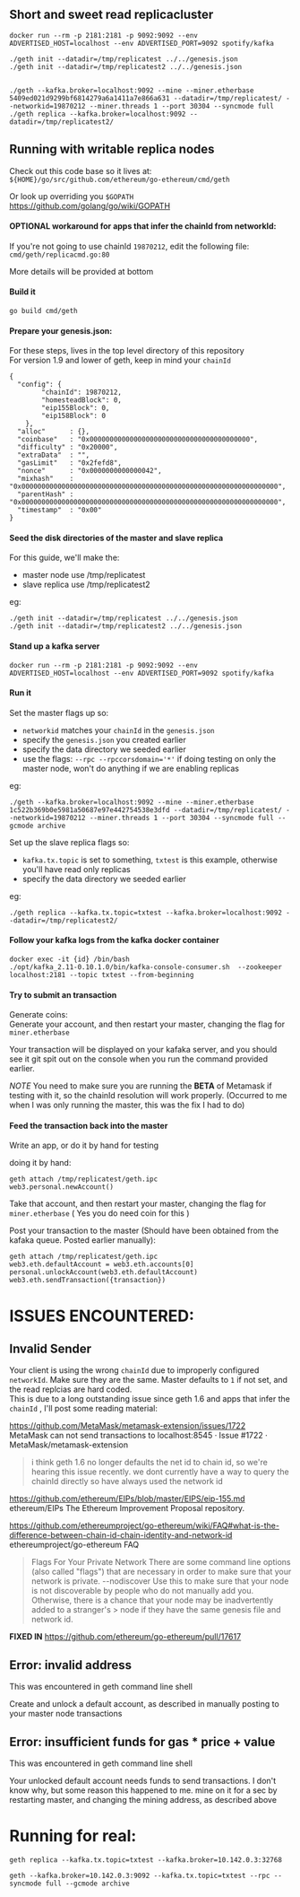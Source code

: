 ## Short and sweet read replicacluster
    docker run --rm -p 2181:2181 -p 9092:9092 --env ADVERTISED_HOST=localhost --env ADVERTISED_PORT=9092 spotify/kafka

    ./geth init --datadir=/tmp/replicatest ../../genesis.json
    ./geth init --datadir=/tmp/replicatest2 ../../genesis.json


    ./geth --kafka.broker=localhost:9092 --mine --miner.etherbase 5409ed021d9299bf6814279a6a1411a7e866a631 --datadir=/tmp/replicatest/ --networkid=19870212 --miner.threads 1 --port 30304 --syncmode full
    ./geth replica --kafka.broker=localhost:9092 --datadir=/tmp/replicatest2/


## Running with writable replica nodes

Check out this code base so it lives at:  
`${HOME}/go/src/github.com/ethereum/go-ethereum/cmd/geth`  

Or look up overriding you `$GOPATH` https://github.com/golang/go/wiki/GOPATH

#### OPTIONAL workaround for apps that infer the chainId from networkId:

If you're not going to use chainId `19870212`, edit the following file: `cmd/geth/replicacmd.go:80`

More details will be provided at bottom


#### Build it

    go build cmd/geth

#### Prepare your genesis.json:

For these steps, lives in the top level directory of this repository  
For version 1.9 and lower of geth, keep in mind your `chainId`  

    {
      "config": {
            "chainId": 19870212,
            "homesteadBlock": 0,
            "eip155Block": 0,
            "eip158Block": 0
        },
      "alloc"      : {},
      "coinbase"   : "0x0000000000000000000000000000000000000000",
      "difficulty" : "0x20000",
      "extraData"  : "",
      "gasLimit"   : "0x2fefd8",
      "nonce"      : "0x0000000000000042",
      "mixhash"    : "0x0000000000000000000000000000000000000000000000000000000000000000",
      "parentHash" : "0x0000000000000000000000000000000000000000000000000000000000000000",
      "timestamp"  : "0x00"
    }

#### Seed the disk directories of the master and slave replica

For this guide, we'll make the:  
- master node use /tmp/replicatest  
- slave replica use /tmp/replicatest2  

eg:

    ./geth init --datadir=/tmp/replicatest ../../genesis.json
    ./geth init --datadir=/tmp/replicatest2 ../../genesis.json


#### Stand up a kafka server

    docker run --rm -p 2181:2181 -p 9092:9092 --env ADVERTISED_HOST=localhost --env ADVERTISED_PORT=9092 spotify/kafka

#### Run it


Set the master flags up so:  
- `networkid` matches your `chainId` in the `genesis.json`  
- specify the `genesis.json` you created earlier  
- specify the data directory we seeded earlier  
- use the flags: `--rpc --rpccorsdomain='*'` if doing testing on only the master node, won't do anything if we are enabling replicas  

eg:

    ./geth --kafka.broker=localhost:9092 --mine --miner.etherbase 1c522b369b0e5981a50687e97e442754538e3dfd --datadir=/tmp/replicatest/ --networkid=19870212 --miner.threads 1 --port 30304 --syncmode full --gcmode archive

Set up the slave replica flags so:  
- `kafka.tx.topic` is set to something, `txtest` is this example, otherwise you'll have read only replicas  
- specify the data directory we seeded earlier  

eg:

    ./geth replica --kafka.tx.topic=txtest --kafka.broker=localhost:9092 --datadir=/tmp/replicatest2/


#### Follow your kafka logs from the kafka docker container

    docker exec -it {id} /bin/bash
    ./opt/kafka_2.11-0.10.1.0/bin/kafka-console-consumer.sh  --zookeeper localhost:2181 --topic txtest --from-beginning


#### Try to submit an transaction

Generate coins:  
Generate your account, and then restart your master, changing the flag for `miner.etherbase`  

Your transaction will be displayed on your kafaka server, and you should see it git spit out on the console when you run the command provided earlier.

*NOTE* You need to make sure you are running the **BETA** of Metamask if testing with it, so the chainId resolution will work properly. (Occurred to me when I was only running the master, this was the fix I had to do)

#### Feed the transaction back into the master

Write an app, or do it by hand for testing

doing it by hand:

    geth attach /tmp/replicatest/geth.ipc  
    web3.personal.newAccount()  

Take that account, and then restart your master, changing the flag for `miner.etherbase` ( Yes you do need coin for this )

Post your transaction to the master (Should have been obtained from the kafaka queue. Posted earlier manually):

    geth attach /tmp/replicatest/geth.ipc
    web3.eth.defaultAccount = web3.eth.accounts[0]
    personal.unlockAccount(web3.eth.defaultAccount)
    web3.eth.sendTransaction({transaction})


# ISSUES ENCOUNTERED:
## Invalid Sender

Your client is using the wrong `chainId` due to improperly configured `networkId`. Make sure they are the same. Master defaults to `1` if not set, and the read replcias are hard coded.  
This is due to a long outstanding issue since geth 1.6 and apps that infer the `chainId` , I'll post some reading material:  

https://github.com/MetaMask/metamask-extension/issues/1722  
MetaMask can not send transactions to localhost:8545 · Issue #1722 · MetaMask/metamask-extension  
> i think geth 1.6 no longer defaults the net id to chain id, so we're hearing this issue recently. we dont currently have a way to query the chainId directly so have always used the network id

https://github.com/ethereum/EIPs/blob/master/EIPS/eip-155.md  
ethereum/EIPs The Ethereum Improvement Proposal repository.  


https://github.com/ethereumproject/go-ethereum/wiki/FAQ#what-is-the-difference-between-chain-id-chain-identity-and-network-id  
ethereumproject/go-ethereum FAQ  

> Flags For Your Private Network
> There are some command line options (also called "flags") that are necessary in order to make sure that your network is private.
> --nodiscover
Use this to make sure that your node is not discoverable by people who do not manually add you. Otherwise, there is a chance that your node may be inadvertently added to a stranger's > node if they have the same genesis file and network id.

**FIXED IN** https://github.com/ethereum/go-ethereum/pull/17617

## Error: invalid address

This was encountered in geth command line shell

Create and unlock a default account, as described in manually posting to your master node transactions

## Error: insufficient funds for gas * price + value

This was encountered in geth command line shell

Your unlocked default account needs funds to send transactions. I don't know why, but some reason this happened to me. mine on it for a sec by restarting master, and changing the mining address, as described above


# Running for real:

    geth replica --kafka.tx.topic=txtest --kafka.broker=10.142.0.3:32768

    geth --kafka.broker=10.142.0.3:9092 --kafka.tx.topic=txtest --rpc --syncmode full --gcmode archive
